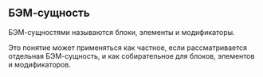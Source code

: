 ## БЭМ-сущность

БЭМ-сущностями называются блоки, элементы и модификаторы. 

Это понятие может применяться как частное, если рассматривается отдельная БЭМ-сущность, и как собирательное для блоков, элементов и модификаторов.